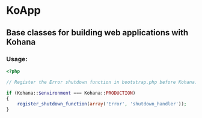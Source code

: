 # KoApp
## Base classes for building web applications with Kohana
### Usage:

```php
<?php

// Register the Error shutdown function in bootstrap.php before Kohana::init();

if (Kohana::$environment === Kohana::PRODUCTION)
{
    register_shutdown_function(array('Error', 'shutdown_handler'));
}
```